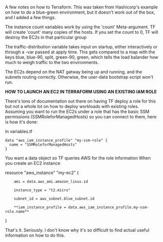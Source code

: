 A few notes on how to Terraform. This was taken from Hashicorp's example on how to do a blue-green environment, but it doesn't work out of the box, and I added a few things.

The instance count variables work by using the 'count' Meta-argument. TF will create 'count' many copies of the hosts. If you set the count to 0, TF will destroy the EC2s in that particular group

The traffic-distribution variable takes input on startup, either interactively or through a -var passed at apply time. This gets compared to a map with the keys blue, blue-90, split, green-90, green, which tells the load balander how much to weigh traffic to the two environments.

The EC2s depend on the NAT gatway being up and running, and the subnets routing correctly. Otherwise, the user-data bootstrap script won't run.

**HOW TO LAUNCH AN EC2 IN TERRAFORM USING AN EXISTING IAM ROLE**

There's tons of documentation out there on having TF deploy a role for this but not a whole lot on how to deploy workloads with existing roles. Assuming you want to run the EC2s under a role that has the basic SSM permissions (SSMRoleforManagedHosts) so you can connect to them, here is how it's done:

In variables.tf
```
data "aws_iam_instance_profile" "my-ssm-role" {
  name = "SSMRoleforManagedHosts"
}
```
You want a data object so TF queries AWS for the role information
When you create an EC2 instance

resource "aws_instance" "my-ec2" {

        ami = data.aws_ami.amazon_linux.id
        
        instance_type = "t2.micro"
        
        subnet_id = aws_subnet.blue_subnet.id
        
        **iam_instance_profile = data.aws_iam_instance_profile.my-ssm-role.name**
}

That's it. Seriously. I don't know why it's so difficult to find actual useful information on how to do this.

